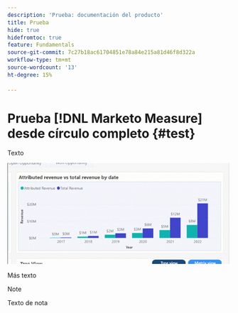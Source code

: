```yaml
---
description: 'Prueba: documentación del producto'
title: Prueba
hide: true
hidefromtoc: true
feature: Fundamentals
source-git-commit: 7c27b18ac61704851e78a84e215a81d46f8d322a
workflow-type: tm+mt
source-wordcount: '13'
ht-degree: 15%

---
```


# Prueba [!DNL Marketo Measure] desde círculo completo {#test}

Texto

![](assets/image.gif)

Más texto

>[!NOTE]
>
>Texto de nota
